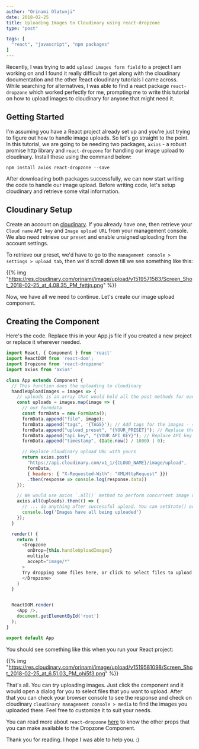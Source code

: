 ```yaml
---
author: "Orinami Olatunji"
date: 2018-02-25
title: Uploading Images to Cloudinary using react-dropzone
type: "post"

tags: [
  "react", "javascript", "npm packages"
]
---
```


Recently, I was trying to add `upload images form field` to a project I am working on and I found it really difficult to get along with the cloudinary documentation and the other React cloudinary tutorials I came across. While searching for alternatives, I was able to find a react package `react-dropzone` which worked perfectly for me, prompting me to write this tutorial on how to upload images to cloudinary for anyone that might need it.

## Getting Started
I'm assuming you have a React project already set up and you're just trying to figure out how to handle image uploads. So let's go straight to the point. In this tutorial, we are going to be needing two packages, `axios` - a robust promise http library and `react-dropzone` for handling our image upload to cloudinary. Install these using the command below:

```shell
npm install axios react-dropzone --save
```
After downloading both packages successfully, we can now start writing the code to handle our image upload. Before writing code, let's setup cloudinary and retrieve some vital information.

## Cloudinary Setup
Create an account on [cloudinary](https://cloudinary.com). If you already have one, then retrieve your `Cloud name` `API key` and `Image upload URL` from your management console. We also need retrieve our `preset` and enable unsigned uploading from the account settings.

To retrieve our preset, we'd have to go to the `management console > settings > upload tab`, then we'd scroll down till we see something like this:

{{% img "https://res.cloudinary.com/orinami/image/upload/v1519571583/Screen_Shot_2018-02-25_at_4.08.35_PM_fettjn.png" %}}

Now, we have all we need to continue. Let's create our image upload component.

## Creating the Component
Here's the code. Replace this in your App.js file if you created a new project or replace it wherever needed.
```javascript
import React, { Component } from 'react'
import ReactDOM from 'react-dom';
import Dropzone from 'react-dropzone'
import axios from 'axios'

class App extends Component {
  // This function does the uploading to cloudinary
  handleUploadImages = images => {
    // uploads is an array that would hold all the post methods for each image to be uploaded, then we'd use axios.all()
    const uploads = images.map(image => {
      // our formdata
      const formData = new FormData();
      formData.append("file", image);
      formData.append("tags", '{TAGS}'); // Add tags for the images - {Array}
      formData.append("upload_preset", "{YOUR_PRESET}"); // Replace the preset name with your own
      formData.append("api_key", "{YOUR_API_KEY}"); // Replace API key with your own Cloudinary API key
      formData.append("timestamp", (Date.now() / 1000) | 0);

      // Replace cloudinary upload URL with yours
      return axios.post(
        "https://api.cloudinary.com/v1_1/{CLOUD_NAME}/image/upload",
        formData, 
        { headers: { "X-Requested-With": "XMLHttpRequest" }})
        .then(response => console.log(response.data))
    });

    // We would use axios `.all()` method to perform concurrent image upload to cloudinary.
    axios.all(uploads).then(() => {
      // ... do anything after successful upload. You can setState() or save the data
      console.log('Images have all being uploaded')
    });
  }

  render() {
    return (
      <Dropzone
        onDrop={this.handleUploadImages}
        multiple
        accept="image/*"
      >
      Try dropping some files here, or click to select files to upload.
      </Dropzone>
    )
  }


  ReactDOM.render(
    <App />,
    document.getElementById('root')
  );
}

export default App
```

You should see something like this when you run your React project: 

{{% img 
"https://res.cloudinary.com/orinami/image/upload/v1519581098/Screen_Shot_2018-02-25_at_6.51.03_PM_ohi5f3.png" %}}

That's all. You can try uploading images. Just click the component and it would open a dialog for you to select files that you want to upload. After that you can check your browser console to see the response and check on cloudinary `cloudinary management console > media` to find the images you uploaded there. Feel free to customize it to suit your needs. 

You can read more about `react-dropzone` [here](https://react-dropzone.js.org/) to know the other props that you can make available to the Dropzone Component.

Thank you for reading. I hope I was able to help you. :)

